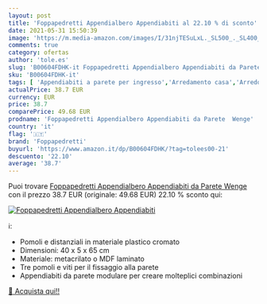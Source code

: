 ```yaml
---
layout: post
title: 'Foppapedretti Appendialbero Appendiabiti al 22.10 % di sconto'
date: 2021-05-31 15:50:39
image: 'https://m.media-amazon.com/images/I/31njTESuLxL._SL500_._SL400_.jpg'
comments: true
category: ofertas
author: 'tole.es'
slug: 'B00604FDHK-it Foppapedretti Appendialbero Appendiabiti da Parete Wenge'
sku: 'B00604FDHK-it'
tags: [ 'Appendiabiti a parete per ingresso','Arredamento casa','Arredo ingresso','Casa e cucina','foppapedretti', ]
actualPrice: 38.7 EUR
currency: EUR
price: 38.7
comparePrice: 49.68 EUR
prodname: 'Foppapedretti Appendialbero Appendiabiti da Parete  Wenge'
country: 'it'
flag: '🇮🇹'
brand: 'Foppapedretti'
buyurl: 'https://www.amazon.it/dp/B00604FDHK/?tag=tolees00-21'
descuento: '22.10'
average: '38.7'
---
```


Puoi trovare [Foppapedretti Appendialbero Appendiabiti da Parete  Wenge](https://www.amazon.it/dp/B00604FDHK/?tag=tolees00-21) con il prezzo 38.7 EUR (originale: 49.68 EUR) 22.10 % sconto qui:

[![Foppapedretti Appendialbero Appendiabiti](https://m.media-amazon.com/images/I/31njTESuLxL._SL500_._SL400_.jpg)](https://www.amazon.it/dp/B00604FDHK/?tag=tolees00-21)

ℹ️:

- Pomoli e distanziali in materiale plastico cromato
- Dimensioni: 40 x 5 x 65 cm
- Materiale: metacrilato o MDF laminato
- Tre pomoli e viti per il fissaggio alla parete
- Appendiabiti da parete modulare per creare molteplici combinazioni

[🛒 Acquista qui!!](https://www.amazon.it/dp/B00604FDHK/?tag=tolees00-21)
